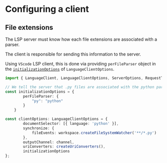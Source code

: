 # Configuring a client

## File extensions

The LSP server must know how each file extensions are associated with a parser.

The client is responsible for sending this information to the server.

Using `VScode` LSP client, this is done via providing `perFileParser` object in the [`initializationOptions`](https://github.com/microsoft/vscode-languageserver-node/blob/d810d51297c667bd3a3f46912eb849055beb8b6b/client/src/common/client.ts#L360) of `LanguageClientOptions`.

```ts
import { LanguageClient, LanguageClientOptions, ServerOptions, RequestType } from 'vscode-languageclient/node';

// We tell the server that .py files are associated with the python parser defined via the configure_parsers! macro.
const initializationOptions = {
		perFileParser: {
			"py": "python"
		}
	}

const clientOptions: LanguageClientOptions = {
		documentSelector: [{ language: 'python' }],
		synchronize: {
			fileEvents: workspace.createFileSystemWatcher('**/*.py')
		},
		outputChannel: channel,
		uriConverters: createUriConverters(),
		initializationOptions
};
```